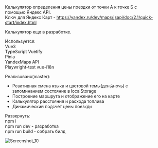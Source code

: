 Калькулятор определения цены поездки от точки А к точке Б с помощью Яндекс API.   
Ключ для Яндекс Карт - https://yandex.ru/dev/maps/jsapi/doc/2.1/quick-start/index.html  

Калькулятор еще в разработке.  

Используется:  
Vue3  
TypeScript 
Vuetify  
Pinia  
YandexMaps API  
Playwright-test
vue-i18n  

Реализовано(master):  
- Реактивная смена языка и цветовой темы(день\ночь) с запоминанием состояние в localStorage  
- Построение маршрута и отображение его на карте  
- Калькулятор расстояния и расхода топлива  
- Динамический подсчет цены поезкди  


Развернуть:  
npm i  
npm run dev  - разработка  
npm run build - собрать билд  

![Screenshot_10](https://user-images.githubusercontent.com/47146778/231274456-80981a76-ac13-4c89-a544-21d93016bc49.png)
